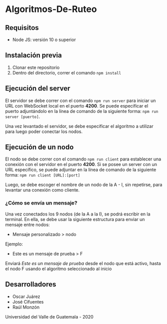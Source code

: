 # Algoritmos-De-Ruteo

## Requisitos

* Node JS: versión 10 o superior

## Instalación previa

1. Clonar este repositorio
2. Dentro del directorio, correr el comando `npm install`

## Ejecución del server

El servidor se debe correr con el comando `npm run server` para iniciar un URL con WebSocket local en el puerto **4200**. Se puede especificar el puerto adjuntándolo en la línea de comando de la siguiente forma: `npm run server [puerto]`.

Una vez levantado el servidor, se debe especificar el algoritmo a utilizar para luego poder conectar los nodos.

## Ejecución de un nodo

El nodo se debe correr con el comando `npm run client` para establecer una conexión con el servidor en el puerto **4200**. Si se posee un server con un URL específico, se puede adjuntar en la línea de comando de la siguiente forma: `npm run client [URL]:[port]`

Luego, se debe escoger el nombre de un nodo de la A - I, sin repetirse, para levantar una conexión como cliente. 

### ¿Cómo se envía un mensaje?

Una vez conectados los 9 nodos (de la A a la I), se podrá escribir en la terminal. En ella, se debe usar la siguiente estructura para enviar un mensaje entre nodos:

- Mensaje personalizado > nodo

Ejemplo:

- Este es un mensaje de prueba > F

Enviará *Este es un mensaje de prueba* desde el nodo que está activo, hasta el nodo F usando el algoritmo seleccionado al inicio

## Desarrolladores

* Oscar Juárez
* José Cifuentes
* Raúl Monzón

Universidad del Valle de Guatemala - 2020